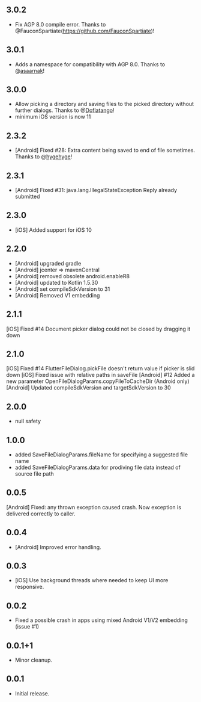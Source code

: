 ## 3.0.2

- Fix AGP 8.0 compile error. Thanks to @FauconSpartiate(https://github.com/FauconSpartiate)!

## 3.0.1

- Adds a namespace for compatibility with AGP 8.0. Thanks to @[asaarnak](https://github.com/asaarnak)!

## 3.0.0

- Allow picking a directory and saving files to the picked directory without further dialogs. Thanks to @[Doflatango](https://github.com/Doflatango)!
- minimum iOS version is now 11

## 2.3.2

- [Android] Fixed #28: Extra content being saved to end of file sometimes. Thanks to @[hygehyge](https://github.com/hygehyge)!

## 2.3.1

- [Android] Fixed #31: java.lang.IllegalStateException Reply already submitted

## 2.3.0

- [iOS] Added support for iOS 10

## 2.2.0

- [Android] upgraded gradle
- [Android] jcenter => mavenCentral
- [Android] removed obsolete android.enableR8
- [Android] updated to Kotlin 1.5.30
- [Android] set compileSdkVersion to 31
- [Android] Removed V1 embedding

## 2.1.1

[iOS] Fixed #14 Document picker dialog could not be closed by dragging it down

## 2.1.0

[iOS] Fixed #14 FlutterFileDialog.pickFile doesn't return value if picker is slid down
[iOS] Fixed issue with relative paths in saveFile
[Android] #12 Added a new parameter OpenFileDialogParams.copyFileToCacheDir (Android only)
[Android] Updated compileSdkVersion and targetSdkVersion to 30

## 2.0.0

- null safety

## 1.0.0

- added SaveFileDialogParams.fileName for specifying a suggested file name
- added SaveFileDialogParams.data for prodiving file data instead of source file path

## 0.0.5

[Android] Fixed: any thrown exception caused crash. Now exception is delivered correctly to caller.

## 0.0.4

- [Android] Improved error handling.

## 0.0.3

- [iOS] Use background threads where needed to keep UI more responsive.

## 0.0.2

- Fixed a possible crash in apps using mixed Android V1/V2 embedding (issue #1)

## 0.0.1+1

- Minor cleanup.

## 0.0.1

- Initial release.
